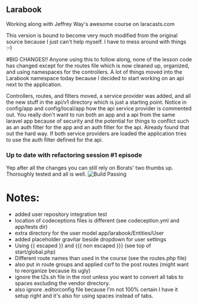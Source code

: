 ## Larabook

Working along with Jeffrey Way's awesome course on laracasts.com

This version is bound to become very much modified from the original source because I just can't help myself. I have to mess around with things :-)

#BIG CHANGES!!
Anyone using this to follow along, none of the lesson code has changed except for the routes file which is now cleaned up, organized, and using namespaces for the controllers. A lot of things moved into the Larabook namespace today because I decided to start working on an api next to the application.

Controllers, routes, and filters moved, a service provider was added, and all the new stuff in the api/v1 directory which is just a starting point. Notice in config/app and config/local/app how the api service provider is commented out. You really don't want to run both an app and a api from the same laravel app because of security and the potential for things to conflict such as an auth filter for the app and an auth filter for the api. Already found that out the hard way. If both service providers are loaded the application tries to use the auth filter defined for the api.

### Up to date with refactoring session #1 episode

Yep after all the changes you can still rely on Borats' two thumbs up. Thoroughly tested and all is well.
![Build Passing](http://cdn.memegenerator.net/instances/200x/52578731.jpg)

# Notes:
- added user repository integration test
- location of codeceptions files is different (see codeception.yml and app/tests dir)
- extra directory for the user model app/larabook/Entities/User
- added placeholder gravitar beside dropdown for user settings
- Using {{ escaped }} and {{{ non escaped }}} (see top of start/global.php)
- Different route names than used in the course (see the routes.php file)
- also put in route groups and applied csrf to the post routes (might want to reorganize because its ugly)
- ignore the t2s.sh file in the root unless you want to convert all tabs to spaces excluding the vendor directory. 
- also ignore .editorconfig file because I'm not 100% certain I have it setup right and it's also for using spaces instead of tabs.
